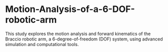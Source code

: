 # Motion-Analysis-of-a-6-DOF-robotic-arm
 This study explores the motion analysis and forward kinematics of the Braccio robotic arm, a  6-degree-of-freedom (DOF) system, using advanced simulation and computational tools. 
